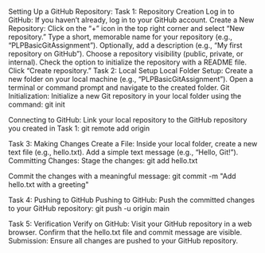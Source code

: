 Setting Up a GitHub Repository: 
Task 1: Repository Creation
Log in to GitHub:
If you haven’t already, log in to your GitHub account.
Create a New Repository:
Click on the “+” icon in the top right corner and select “New repository.”
Type a short, memorable name for your repository (e.g., “PLPBasicGitAssignment”).
Optionally, add a description (e.g., “My first repository on GitHub”).
Choose a repository visibility (public, private, or internal).
Check the option to initialize the repository with a README file.
Click “Create repository.”
Task 2: Local Setup
Local Folder Setup:
Create a new folder on your local machine (e.g., “PLPBasicGitAssignment”).
Open a terminal or command prompt and navigate to the created folder.
Git Initialization:
Initialize a new Git repository in your local folder using the command:
git init

Connecting to GitHub:
Link your local repository to the GitHub repository you created in Task 1:
git remote add origin <repository-url>

Task 3: Making Changes
Create a File:
Inside your local folder, create a new text file (e.g., hello.txt).
Add a simple text message (e.g., “Hello, Git!”).
Committing Changes:
Stage the changes:
git add hello.txt

Commit the changes with a meaningful message:
git commit -m "Add hello.txt with a greeting"

Task 4: Pushing to GitHub
Pushing to GitHub:
Push the committed changes to your GitHub repository:
git push -u origin main

Task 5: Verification
Verify on GitHub:
Visit your GitHub repository in a web browser.
Confirm that the hello.txt file and commit message are visible.
Submission:
Ensure all changes are pushed to your GitHub repository.
